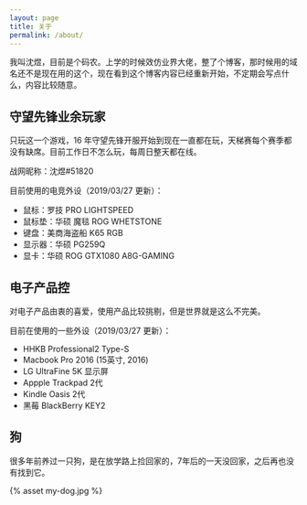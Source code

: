 ```yaml
---
layout: page
title: 关于
permalink: /about/
---
```


我叫沈煜，目前是个码农。上学的时候效仿业界大佬，整了个博客，那时候用的域名还不是现在用的这个，现在看到这个博客内容已经重新开始，不定期会写点什么，内容比较随意。

## 守望先锋业余玩家

只玩这一个游戏，16 年守望先锋开服开始到现在一直都在玩，天梯赛每个赛季都没有缺席。目前工作日不怎么玩，每周日整天都在线。

战网昵称：沈煜#51820

目前使用的电竞外设（2019/03/27 更新）：

* 鼠标：罗技 PRO LIGHTSPEED 
* 鼠标垫：华硕 魔毯 ROG WHETSTONE
* 键盘：美商海盗船 K65 RGB
* 显示器：华硕 PG259Q
* 显卡：华硕 ROG GTX1080 A8G-GAMING

## 电子产品控

对电子产品由衷的喜爱，使用产品比较挑剔，但是世界就是这么不完美。

目前在使用的一些外设（2019/03/27 更新）：

* HHKB Professional2 Type-S
* Macbook Pro 2016 (15英寸, 2016)
* LG UltraFine 5K 显示屏
* Appple Trackpad 2代
* Kindle Oasis 2代
* 黑莓 BlackBerry KEY2

## 狗

很多年前养过一只狗，是在放学路上捡回家的，7年后的一天没回家，之后再也没有找到它。

{% asset my-dog.jpg %}
